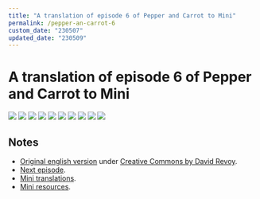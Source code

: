 ```yaml
---
title: "A translation of episode 6 of Pepper and Carrot to Mini"
permalink: /pepper-an-carrot-6
custom_date: "230507"
updated_date: "230509"
---
```


# A translation of episode 6 of Pepper and Carrot to Mini

![](/assets/images/pepper_carrot_06_00.png)
![](/assets/images/pepper_carrot_06_01.png)
![](/assets/images/pepper_carrot_06_02.png)
![](/assets/images/pepper_carrot_06_03.png)
![](/assets/images/pepper_carrot_06_04.png)
![](/assets/images/pepper_carrot_06_05.png)
![](/assets/images/pepper_carrot_06_06.png)
![](/assets/images/pepper_carrot_06_07.png)
![](/assets/images/pepper_carrot_06_08.png)
![](/assets/images/pepper_carrot_06_09.png)

## Notes

- [Original english version](https://www.peppercarrot.com/en/webcomic/ep06_The-Potion-Contest.html) under [Creative Commons by David Revoy](https://creativecommons.org/licenses/by/4.0/).
- [Next episode](/pepper-an-carrot-7).
- [Mini translations](/mini-translations).
- [Mini resources](/mini-resources).
